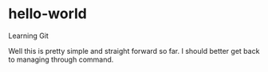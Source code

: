 # hello-world
Learning Git

Well this is pretty simple and straight forward so far. I should better get back to managing through command.
